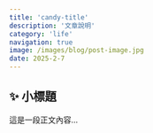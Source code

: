 ```yaml
---
title: 'candy-title'
description: '文章說明'
category: 'life'
navigation: true
image: /images/blog/post-image.jpg
date: 2025-2-7
---
```

## ✨ 小標題

這是一段正文內容...